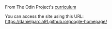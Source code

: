 From The Odin Project's [curriculum](http://www.theodinproject.com/courses/web-development-101/lessons/html-css)

You can access the site using this URL: https://danielgarcia91.github.io/google-homepage/
